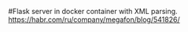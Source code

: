 #Flask server in docker container with XML parsing.
https://habr.com/ru/company/megafon/blog/541826/
